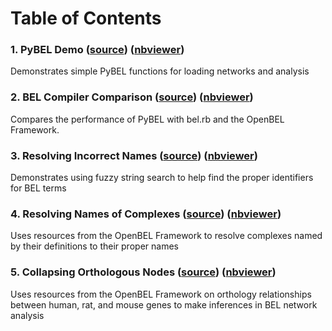 # Table of Contents

### 1. PyBEL Demo ([source](https://github.com/pybel/pybel-notebooks/blob/master/PyBEL%20Demo.ipynb)\) ([nbviewer](http://nbviewer.jupyter.org/github/pybel/pybel-notebooks/blob/master/PyBEL%20Demo.ipynb)\)

Demonstrates simple PyBEL functions for loading networks and analysis

### 2. BEL Compiler Comparison ([source](https://github.com/pybel/pybel-notebooks/blob/master/BEL%20Compiler%20Comparison.ipynb)\) ([nbviewer](http://nbviewer.jupyter.org/github/pybel/pybel-notebooks/blob/master/BEL%20Compiler%20Comparison.ipynb)\)
	
Compares the performance of PyBEL with bel.rb and the OpenBEL Framework.
	
### 3. Resolving Incorrect Names ([source](https://github.com/pybel/pybel-notebooks/blob/master/Resolving%20Incorrect%20Names.ipynb)\) ([nbviewer](http://nbviewer.jupyter.org/github/pybel/pybel-notebooks/blob/master/Resolving%20Incorrect%20Names.ipynb)\)

Demonstrates using fuzzy string search to help find the proper identifiers for BEL terms

### 4. Resolving Names of Complexes ([source](https://github.com/pybel/pybel-notebooks/blob/master/Resolving%20Names%20of%20Complexes.ipynb)\) ([nbviewer](http://nbviewer.jupyter.org/github/pybel/pybel-notebooks/blob/master/Resolving%20Names%20of%20Complexes.ipynb)\)

Uses resources from the OpenBEL Framework to resolve complexes named by their definitions to their proper names

### 5. Collapsing Orthologous Nodes ([source](https://github.com/pybel/pybel-notebooks/blob/master/Collapsing%20Orthologous%20Nodes.ipynb)\) ([nbviewer](http://nbviewer.jupyter.org/github/pybel/pybel-notebooks/blob/master/Collapsing%20Orthologous%20Nodes.ipynb)\)

Uses resources from the OpenBEL Framework on orthology relationships between human, rat, and mouse genes to make inferences in BEL network analysis